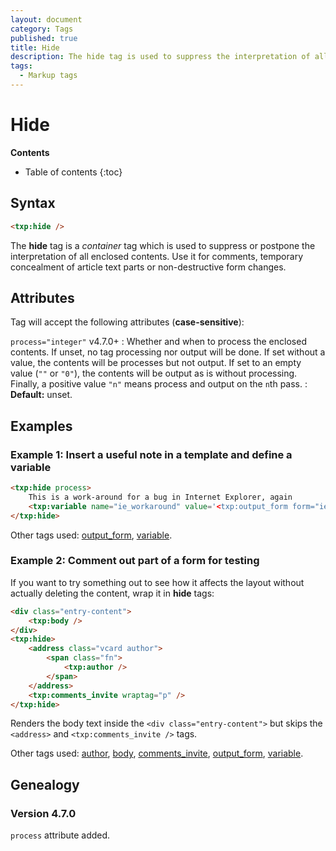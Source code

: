 ```yaml
---
layout: document
category: Tags
published: true
title: Hide
description: The hide tag is used to suppress the interpretation of all enclosed contents.
tags:
  - Markup tags
---
```


# Hide

**Contents**

* Table of contents
{:toc}

## Syntax

~~~ html
<txp:hide />
~~~

The **hide** tag is a *container* tag which is used to suppress or postpone the interpretation of all enclosed contents. Use it for comments, temporary concealment of article text parts or non-destructive form changes.

## Attributes

Tag will accept the following attributes (**case-sensitive**):

`process="integer"` <span class="footnote warning">v4.7.0+</span>
: Whether and when to process the enclosed contents. If unset, no tag processing nor output will be done. If set without a value, the contents will be processes but not output. If set to an empty value (`""` or `"0"`), the contents will be output as is without processing. Finally, a positive value `"n"` means process and output on the `n`th pass.
: **Default:** unset.

## Examples

### Example 1: Insert a useful note in a template and define a variable

~~~ html
<txp:hide process>
    This is a work-around for a bug in Internet Explorer, again
    <txp:variable name="ie_workaround" value='<txp:output_form form="ie_workaround" />' />
</txp:hide>
~~~

Other tags used: [output_form](/tags/output_form), [variable](/tags/variable).

### Example 2: Comment out part of a form for testing

If you want to try something out to see how it affects the layout without actually deleting the content, wrap it in **hide** tags:

~~~ html
<div class="entry-content">
    <txp:body />
</div>
<txp:hide>
    <address class="vcard author">
        <span class="fn">
            <txp:author />
        </span>
    </address>
    <txp:comments_invite wraptag="p" />
</txp:hide>
~~~

Renders the body text inside the `<div class="entry-content">` but skips the `<address>` and `<txp:comments_invite />` tags.

Other tags used: [author](/tags/author), [body](/tags/body), [comments_invite](/tags/comments_invite), [output_form](/tags/output_form), [variable](/tags/variable).

## Genealogy

### Version 4.7.0

`process` attribute added.
